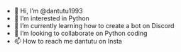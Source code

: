 - 👋 Hi, I’m @dantutu1993
- 👀 I’m interested in Python
- 🌱 I’m currently learning how to create a bot on Discord
- 💞️ I’m looking to collaborate on Python coding
- 📫 How to reach me dantutu on Insta

<!---
dantutu1993/dantutu1993 is a ✨ special ✨ repository because its `README.md` (this file) appears on your GitHub profile.
You can click the Preview link to take a look at your changes.
--->
